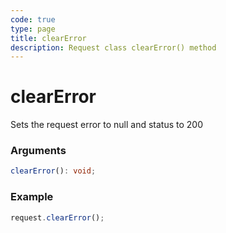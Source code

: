 ```yaml
---
code: true
type: page
title: clearError
description: Request class clearError() method
---
```


# clearError

Sets the request error to null and status to 200

### Arguments

```ts
clearError(): void;
```

### Example

```js
request.clearError();
```

